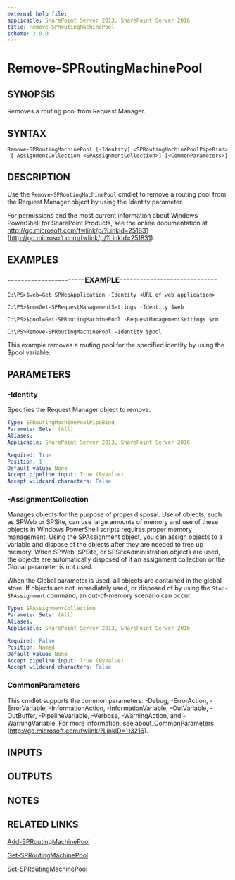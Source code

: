 ```yaml
---
external help file: 
applicable: SharePoint Server 2013, SharePoint Server 2016
title: Remove-SPRoutingMachinePool
schema: 2.0.0
---
```


# Remove-SPRoutingMachinePool

## SYNOPSIS
Removes a routing pool from Request Manager.


## SYNTAX

```
Remove-SPRoutingMachinePool [-Identity] <SPRoutingMachinePoolPipeBind>
 [-AssignmentCollection <SPAssignmentCollection>] [<CommonParameters>]
```

## DESCRIPTION
Use the `Remove-SPRoutingMachinePool` cmdlet to remove a routing pool from the Request Manager object by using the Identity parameter.

For permissions and the most current information about Windows PowerShell for SharePoint Products, see the online documentation at http://go.microsoft.com/fwlink/p/?LinkId=251831 (http://go.microsoft.com/fwlink/p/?LinkId=251831).


## EXAMPLES

### -----------------------EXAMPLE-----------------------------
```
C:\PS>$web=Get-SPWebApplication -Identity <URL of web application>

C:\PS>$rm=Get-SPRequestManagementSettings -Identity $web

C:\PS>$pool=Get-SPRoutingMachinePool -RequestManagementSettings $rm

C:\PS>Remove-SPRoutingMachinePool -Identity $pool
```

This example removes a routing pool for the specified identity by using the $pool variable.


## PARAMETERS

### -Identity
Specifies the Request Manager object to remove.

```yaml
Type: SPRoutingMachinePoolPipeBind
Parameter Sets: (All)
Aliases: 
Applicable: SharePoint Server 2013, SharePoint Server 2016

Required: True
Position: 1
Default value: None
Accept pipeline input: True (ByValue)
Accept wildcard characters: False
```

### -AssignmentCollection
Manages objects for the purpose of proper disposal.
Use of objects, such as SPWeb or SPSite, can use large amounts of memory and use of these objects in Windows PowerShell scripts requires proper memory management.
Using the SPAssignment object, you can assign objects to a variable and dispose of the objects after they are needed to free up memory.
When SPWeb, SPSite, or SPSiteAdministration objects are used, the objects are automatically disposed of if an assignment collection or the Global parameter is not used.

When the Global parameter is used, all objects are contained in the global store.
If objects are not immediately used, or disposed of by using the `Stop-SPAssignment` command, an out-of-memory scenario can occur.

```yaml
Type: SPAssignmentCollection
Parameter Sets: (All)
Aliases: 
Applicable: SharePoint Server 2013, SharePoint Server 2016

Required: False
Position: Named
Default value: None
Accept pipeline input: True (ByValue)
Accept wildcard characters: False
```

### CommonParameters
This cmdlet supports the common parameters: -Debug, -ErrorAction, -ErrorVariable, -InformationAction, -InformationVariable, -OutVariable, -OutBuffer, -PipelineVariable, -Verbose, -WarningAction, and -WarningVariable. For more information, see about_CommonParameters (http://go.microsoft.com/fwlink/?LinkID=113216).

## INPUTS

## OUTPUTS

## NOTES

## RELATED LINKS

[Add-SPRoutingMachinePool]()

[Get-SPRoutingMachinePool]()

[Set-SPRoutingMachinePool]()

